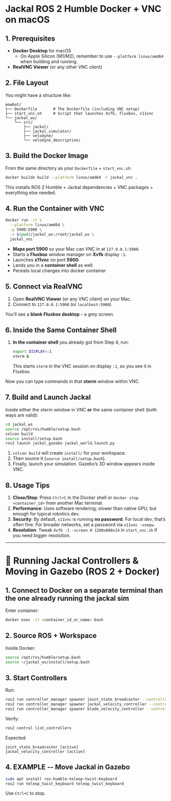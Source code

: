 # Jackal ROS 2 Humble Docker + VNC on macOS

## 1. Prerequisites

- **Docker Desktop** for macOS  
  - On Apple Silicon (M1/M2), remember to use `--platform linux/amd64` when building and running.
- **RealVNC Viewer** (or any other VNC client)

## 2. File Layout

You might have a structure like:

```
mowbot/
├── Dockerfile       # The Dockerfile (including VNC setup)
├── start_vnc.sh     # Script that launches Xvfb, fluxbox, x11vnc
└── jackal_ws/
    └── src/
        ├── jackal/
        ├── jackal_simulator/
        ├── velodyne/
        └── velodyne_description/
```

## 3. Build the Docker Image

From the same directory as your `Dockerfile` + `start_vnc.sh`:

```bash
docker buildx build --platform linux/amd64 -t jackal_vnc .
```

This installs ROS 2 Humble + Jackal dependencies + VNC packages + everything else needed.

## 4. Run the Container with VNC

```bash
docker run -it \
  --platform linux/amd64 \
  -p 5900:5900 \
  -v $(pwd)/jackal_ws:/root/jackal_ws \
  jackal_vnc
```

- **Maps port 5900** so your Mac can VNC in at `127.0.0.1:5900`.
- Starts a **Fluxbox** window manager on **Xvfb** display `:1`.
- Launches **x11vnc** on port **5900**.
- Lands you in a **container shell** as well.
- Persists local changes into docker container

## 5. Connect via RealVNC

1. Open **RealVNC Viewer** (or any VNC client) on your Mac.
2. Connect to `127.0.0.1:5900` (or `localhost:5900`).

You’ll see a **blank Fluxbox desktop** – a grey screen.

## 6. Inside the Same Container Shell

1. **In the container shell** you already got from Step 4, run:
   ```bash
   export DISPLAY=:1
   xterm &
   ```
   This starts `xterm` in the VNC session on display `:1`, so you see it in Fluxbox.

Now you can type commands in that **xterm** window within VNC.

## 7. Build and Launch Jackal

Inside either the xterm window in VNC **or** the same container shell (both ways are valid):

```bash
cd jackal_ws
source /opt/ros/humble/setup.bash
colcon build
source install/setup.bash
ros2 launch jackal_gazebo jackal_world.launch.py
```

1. `colcon build` will create `install/` for your workspace.
2. Then source it (`source install/setup.bash`).
3. Finally, launch your simulation. Gazebo’s 3D window appears inside VNC.

## 8. Usage Tips

1. **Close/Stop**: Press `Ctrl+C` in the Docker shell or `docker stop <container_id>` from another Mac terminal.
2. **Performance**: Uses software rendering; slower than native GPU, but enough for typical robotics dev.
3. **Security**: By default, `x11vnc` is running **no password**. For local dev, that’s often fine. For broader networks, set a password via `x11vnc -usepw`.
4. **Resolution**: Tweak `Xvfb :1 -screen 0 1280x800x24` in `start_vnc.sh` if you need bigger resolution.


-----


# 🚀 Running Jackal Controllers & Moving in Gazebo (ROS 2 + Docker)

## 1. Connect to Docker on a separate terminal than the one already running the jackal sim

Enter container:

```bash
docker exec -it <container_id_or_name> bash
```

## 2. Source ROS + Workspace

Inside Docker:

```bash
source /opt/ros/humble/setup.bash
source ~/jackal_ws/install/setup.bash
```

## 3. Start Controllers

Run:

```bash
ros2 run controller_manager spawner joint_state_broadcaster --controller-manager /controller_manager
ros2 run controller_manager spawner jackal_velocity_controller --controller-manager /controller_manager
ros2 run controller_manager spawner blade_velocity_controller --controller-manager /controller_manager

```

Verify:

```bash
ros2 control list_controllers
```

Expected:
```
joint_state_broadcaster [active]
jackal_velocity_controller [active]
```

## 4. EXAMPLE -- Move Jackal in Gazebo


```bash
sudo apt install ros-humble-teleop-twist-keyboard
ros2 run teleop_twist_keyboard teleop_twist_keyboard
```

Use `Ctrl+C` to stop.

